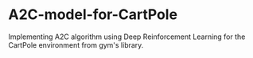 # A2C-model-for-CartPole
Implementing A2C algorithm using Deep Reinforcement Learning for the CartPole environment from gym's library.
